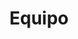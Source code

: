 ---
title: Equipo
charTitle1: Configurable
charDescrip1: You choose your own terms. Set privileges, governance policies, and consensus rules according to your needs. 
charTitle2: Scalable
charDescrip2: Fast, cheap, and truly peer-to-peer compute and data. No processing fees or block confirmation waits. 
charTitle3: Forkable
charDescrip3: Interate to perfect. Hard forks aren’t governance crises but opportunities to play a new game.   
---